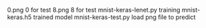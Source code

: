 0.png 									0 for test
8.png				            8 for test
mnist-keras-lenet.py		training 
mnist-keras.h5			    trained model
mnist-keras-test.py		  load png file to predict


